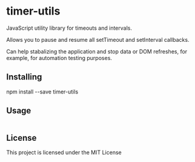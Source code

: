 # timer-utils

JavaScript utility library for timeouts and intervals.

Allows you to pause and resume all setTimeout and setInterval callbacks.

Can help stabalizing the application and stop data or DOM refreshes, for example, for automation testing purposes.

## Installing

npm install --save timer-utils

## Usage

```javascript

```

## License

This project is licensed under the MIT License

